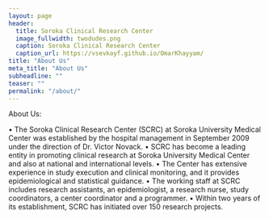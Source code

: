 ```yaml
---
layout: page
header:
  title: Soroka Clinical Research Center
  image_fullwidth: twodudes.png
  caption: Soroka Clinical Research Center
  caption_url: https://vsevkayf.github.io/OmarKhayyam/
title: "About Us"
meta_title: "About Us"
subheadline: ""
teaser: ""
permalink: "/about/"
---
```

About Us:


• The Soroka Clinical Research Center (SCRC) at Soroka University Medical Center was established by the hospital management in September 2009 under the direction of  Dr. Victor Novack.
• SCRC has become a leading entity in promoting clinical research at Soroka University Medical Center and also at national and international levels.
• The Center has extensive experience in study execution and clinical monitoring, and it provides epidemiological and statistical guidance.
• The working staff at SCRC includes  research assistants, an epidemiologist, a research nurse, study coordinators, a center coordinator and a programmer.
• Within two years of its establishment, SCRC has initiated over 150 research projects.
